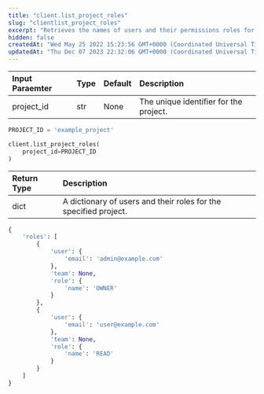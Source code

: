 ```yaml
---
title: "client.list_project_roles"
slug: "clientlist_project_roles"
excerpt: "Retrieves the names of users and their permissions roles for a given project."
hidden: false
createdAt: "Wed May 25 2022 15:23:56 GMT+0000 (Coordinated Universal Time)"
updatedAt: "Thu Dec 07 2023 22:32:06 GMT+0000 (Coordinated Universal Time)"
---
```

| Input Paraemter | Type | Default | Description                            |
| :-------------- | :--- | :------ | :------------------------------------- |
| project_id      | str  | None    | The unique identifier for the project. |

```python Usage
PROJECT_ID = 'example_project'

client.list_project_roles(
    project_id=PROJECT_ID
)
```

| Return Type | Description                                                      |
| :---------- | :--------------------------------------------------------------- |
| dict        | A dictionary of users and their roles for the specified project. |

```python Response
{
    'roles': [
        {
            'user': {
                'email': 'admin@example.com'
            },
            'team': None,
            'role': {
                'name': 'OWNER'
            }
        },
        {
            'user': {
                'email': 'user@example.com'
            },
            'team': None,
            'role': {
                'name': 'READ'
            }
        }
    ]
}
```
